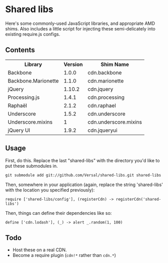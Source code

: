 # Shared libs

Here's some commonly-used JavaScript libraries, and appropriate AMD shims. Also
includes a little script for injecting these semi-delicately into existing
require.js configs.

## Contents
<table>
  <tr>
    <th>Library</th><th>Version</th><th>Shim Name</th>
  </tr>
  <tr>
    <td>Backbone</td>
    <td>1.0.0</td>
    <td>cdn.backbone</td>
  </tr>
  <tr>
    <td>Backbone.Marionette</td>
    <td>1.1.0</td>
    <td>cdn.marionette</td>
  </tr>
  <tr>
    <td>jQuery</td>
    <td>1.10.2</td>
    <td>cdn.jquery</td>
  </tr>
  <tr>
    <td>Processing.js</td>
    <td>1.4.1</td>
    <td>cdn.processing</td>
  </tr>
  <tr>
    <td>Raphaël</td>
    <td>2.1.2</td>
    <td>cdn.raphael</td>
  </tr>
  <tr>
    <td>Underscore</td>
    <td>1.5.2</td>
    <td>cdn.underscore</td>
  </tr>
  <tr>
    <td>Underscore.mixins</td>
    <td>1</td>
    <td>cdn.underscore.mixins</td>
  </tr>
  <tr>
    <td>jQuery UI</td>
    <td>1.9.2</td>
    <td>cdn.jqueryui</td>
  </tr>
</table>

## Usage
First, do this. Replace the last "shared-libs" with the directory you'd like to
put these submodules in.

    git submodule add git://github.com/Versal/shared-libs.git shared-libs

Then, somewhere in your application (again, replace the string 'shared-libs'
with the location you specified previously):

    require ['shared-libs/config'], (registerCdn) -> registerCdn('shared-libs')

Then, things can define their dependencies like so:

    define ['cdn.lodash'], (_) -> alert _.random(1, 100)

## Todo
- Host these on a real CDN.
- Become a require plugin (`cdn!*` rather than `cdn.*`)
